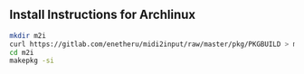 Install Instructions for Archlinux
----------------------------------
```bash
mkdir m2i
curl https://gitlab.com/enetheru/midi2input/raw/master/pkg/PKGBUILD > m2i/PKGBUILD
cd m2i
makepkg -si
```
